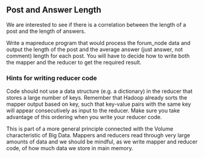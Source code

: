 ## Post and Answer Length
We are interested to see if there is a correlation between the length of a post and the length of answers.

Write a mapreduce program that would process the forum_node data and output the length of the post and the average answer (just answer, not comment) length for each post. You will have to decide how to write both the mapper and the reducer to get the required result.


### Hints for writing reducer code

Code should not use a data structure (e.g. a dictionary) in the reducer that stores a large number of keys. Remember that Hadoop already sorts the mapper output based on key, such that key-value pairs with the same key will appear consecutively as input to the reducer. Make sure you take advantage of this ordering when you write your reducer code.

This is part of a more general principle connected with the Volume characteristic of Big Data. Mappers and reducers read through very large amounts of data and we should be mindful, as we write mapper and reducer code, of how much data we store in main memory.
